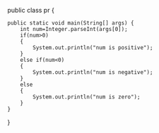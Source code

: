 public class pr {

	public static void main(String[] args) {
		int num=Integer.parseInt(args[0]);
		if(num>0)
		{
			System.out.println("num is positive");
		}
		else if(num<0)
		{
			System.out.println("num is negative");
		}
		else
		{
			System.out.println("num is zero");
		}
	}

}
